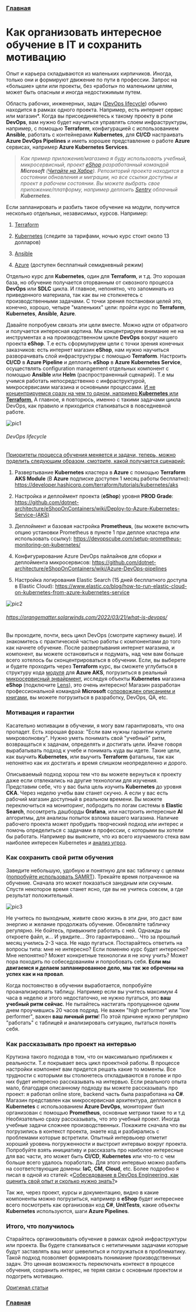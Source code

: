 ### [Главная][1]

# Как организовать интересное обучение в IT и сохранить мотивацию

Опыт и карьера складываются из маленьких кирпичиков. Иногда, только они и формируют движение по пути в профессии. Запрос на «большие» цели или проекты, без «работы» по маленьким целям, может быть опасным и иногда недостижимым путем.

Область рабочих, инженерных, задач ([DevOps lifecycle](https://www.atlassian.com/devops)) обычно находится в рамках одного проекта. Например, есть интернет сервис или магазин*. Когда вы присоединяетесь к такому проекту в роли **DevOps**, вам нужно будет научиться управлять слоем инфраструктуры, например, с помощью **Terraform**, конфигурацией с использованием **Ansible**, работать с контейнерами **Kubernetes**, для **CI/CD** настраивать **Azure DevOps Pipelines** и иметь хорошее представление о работе **Azure** сервисах, например **Azure Kubernetes Services**.

> *Как пример приложения/магазина я буду использовать учебный, микросервисный, проект [eShop](https://github.com/dotnet/eShop) разработанный командой ***Microsoft*** ([Читайте на Хабре](https://habr.com/ru/articles/681172/)). Репозиторий проекта находится в состоянии обновления и миграции, но все ссылки доступны и проект в рабочем состоянии. Вы можете выбрать свое приложение/платформу, например деплоить [Sentry](https://github.com/getsentry/sentry) облачный ***Kubernetes***.*

Если запланировать и разбить такое обучение на модули, получится несколько отдельных, независимых, курсов. Например:

1. [Terraform](https://www.youtube.com/watch?v=R0CaxXhrfFE&list=PLg5SS_4L6LYujWDTYb-Zbofdl44Jxb2l8)

2. [Kubernetes](https://www.udemy.com/course/certified-kubernetes-administrator-with-practice-tests/) (следите за тарифами, ночью курс стоит около 13 долларов)

3. [Ansible](https://www.youtube.com/watch?v=Ck1SGolr6GI&list=PLg5SS_4L6LYufspdPupdynbMQTBnZd31N)

4. [Azure](https://www.pluralsight.com/cloud-guru/courses/az-104-microsoft-azure-administrator-certification-prep) (доступен бесплатный семидневный режим)

Отдельно курс для **Kubernetes**, один для **Terraform**, и т.д. Это хорошая база, но обучение получается оторванным от сквозного процесса **DevOps** или **SDLC** цикла. И главное, непонятно, что запоминать из приведенного материала, так как вы не столкнетесь с производственными задачами. С точки зрения постановки целей это, конечно, хорошо, четыре "маленьких" цели: пройти курс по **Terraform**, **Kubernetes**, **Ansible**, **Azure**.

Давайте попробуем связать эти цели вместе. Можно идти от обратного и получается интересная картина. Мы концентрируем внимание не на инструментах а на производственном цикле **DevOps** вокруг нашего проекта **eShop**. Т.е есть сформулируем цели с точки зрения конечных заказчиков: есть интернет магазин **eShop**, нам нужно научиться разворачивать слой инфраструктуры с помощью **Terraform**. Настроить **CI/CD** в **Azure Pipeline** и деплоить **eShop** в **Azure Kubernetes Service**, осуществлять configuration management отдельных компонент с помощью **Ansible** или **Helm** (распространенный сценарий). Т.е мы учимся работать непосредственно с инфраструктурой, микросервисами магазина и основными процессами. <ins>И не концентрируемся сразу на чем то одном, например **Kubernetes** или **Terraform**.</ins> А главное, я повторюсь, именно с такими задачами цикла DevOps, как правило и приходится сталкиваться в повседневной работе.

![pic1](https://habrastorage.org/r/w1560/getpro/habr/upload_files/b5e/0e2/91d/b5e0e291df43c4a7caeb985d54177be5.png)

###### DevOps lifecycle

<ins>Приоритеты процесса обучения меняется и задачи, теперь, можно поделить следующим образом, смотрите, какой получается сценарий:</ins>

1. Развертывание **Kubernetes** кластера в **Azure** с помощью **Terraform AKS Module** (В **Azure** подписке доступен 1 месяц работы бесплатно): https://developer.hashicorp.com/terraform/tutorials/kubernetes/aks

2. Настройка и деплоймент проекта (**eShop**) уровня **PROD Grade**:
https://github.com/dotnet-architecture/eShopOnContainers/wiki/Deploy-to-Azure-Kubernetes-Service-(AKS)

3. Деплоймент и базовая настройка **Prometheus**, (вы можете включить опцию установки Prometheus в пункте 1 при деплое кластера или использовать ссылку):
https://devopscube.com/setup-prometheus-monitoring-on-kubernetes/

4. Конфигурирование Azure DevOps пайлайнов для сборки и деплоймента микросервисов:
https://github.com/dotnet-architecture/eShopOnContainers/wiki/Azure-DevOps-pipelines

5. Настройка логирования  Elastic Search (15 дней бесплатного доступа в Elastic Cloud):
https://www.elastic.co/blog/how-to-run-elastic-cloud-on-kubernetes-from-azure-kubernetes-service

![pic2](https://habrastorage.org/r/w780/getpro/habr/upload_files/60e/da8/647/60eda864720b1ac3ed043ada6a7ef9ba.jpeg)

###### https://orangematter.solarwinds.com/2022/03/21/what-is-devops/

Вы проходите, почти, весь цикл DevOps (смотрите картинку выше). И знакомитесь с практической частью работы с компонентами до того как начнете обучение. После развертывания интернет магазина, и компонент, вы можете остановиться и подумать, над чем вам больше всего хотелось бы сконцентрироваться в обучении. Если, вы выберете и будете проходить через **Terraform** курс, вы сможете углубиться в структуру кода [модуля](https://developer.hashicorp.com/terraform/tutorials/kubernetes/aks) для **Azure AKS**, погрузиться в реальный [микросервисный энвайрмент](https://github.com/dotnet-architecture/eShopOnContainers/wiki/Deploy-to-Local-Kubernetes), исследуя объекты **Kubernetes** магазина **eShop** (подключите [Lens](https://k8slens.dev/)), это очень интересно! Магазин разработан профессиональной командой **Microsoft** с[опровожден описанием и книгами](https://habr.com/ru/articles/681172/), вы можете погрузиться в разработку, DevOps, QA, etc.

### Мотивация и гарантии

Касательно мотивации в обучении, я могу вам гарантировать, что она пропадет. Есть хорошая фраза: "Если вам нужны гарантии купите микроволновку". Нужно уметь понимать свой "учебный" ритм, возвращаться к задачам, определять и достигать цели. Иначе говоря вырабатывать подход к учебе и понимать куда вы идете. Такие цели, как выучить **Kubernetes**, или выучить **Terraform** фатальны, так как непонятно как их достигать и время слишком неопределенно и дорого.

Описываемый подход хорош тем что вы можете вернуться к проекту даже если отвлекались на другие технологии для изучения. Представим себе, что у вас была цель изучить **Kubernetes** до уровня **CKA**. Через неделю учебы вам станет скучно. А если у вас есть рабочий магазин доступный в реальном времени. Вы можете переключиться на мониторинг, побродить по логам системы в **Elastic Search**, посомтреть дашборды **Grafana**, или настроить интересные **AI** алгоритмы, для анализы попыток взлома вашего магазина. Наличие рабочего проекта может пробудить творческий подход или интерес и помочь определиться с задачами в профессии, с которыми вы хотели бы работать. Например вы выясните, что из всего изучаемого стека вам наиболее интересен Kubernetes и [анализ угроз](https://www.youtube.com/watch?v=2UiaNhtTtJE).

### Как сохранить свой ритм обучения

Заведите небольшую, удобную и понятную для вас табличку с целями ([попробуйте использовать SAMRT](https://medium.com/@telesis/why-certification-is-important-how-to-prepare-and-pass-aws-azure-and-gcp-exams-7f166a03eca)). Трекайте время потраченное на обучение. Сначала это может показаться занудным или скучным. Спустя некоторое время станет ясно, где вы не учитесь совсем, а где результат положительный.

![pic3](https://habrastorage.org/r/w780/getpro/habr/upload_files/0cb/4b6/bb2/0cb4b6bb2cd664386d96ef96da3d02aa.jpg)

Не учитесь по выходным, живите свою жизнь в эти дни, это даст вам энергию и желание продолжать обучение. Обновляйте табличку регулярно. Не бойтесь, привыкните работать с ней. Однажды вы откроете файл, и... И увидите... Это гарантировано... Что за прошлый месяц учились 2-3 часа. Не надо пугаться. Постарайтесь ответить на вопросы типа: мне не интересно? Если поменяю курс будет интересно? Мне непонятно? Может конкретные технологии я не хочу учить? Может пора походить по собеседованиям и попробовать себя. **Если мы двигаемся и делаем запланированное дело, мы так же обречены на успех как и на провал**.

Когда постоянство в обучении выработается, попробуйте проанализировать таблицу. Например если вы учитесь максимум 4 часа в неделю и этого недостаточно, не нужно пугаться, это **ваш учебный ритм сейчас**. Не пытайтесь настигать пропущенное одним днем проучившись 20 часов подряд. Не важен "high performer" или "low performer", важен **ваш личный ритм**! По этой причине нужно регулярно "работать" с таблицей и анализировать ситуацию, пытаться понять себя.

### Как рассказывать про проект на интервью

Крутизна такого подхода в том, что он максимально приближен к реальности. Т.е покрывает весь цикл проектной работы. В процессе настройки компонент вам придется решать какие то моменты. Все трудности с которыми вы столкнетесь откладываются в голове и про них будет интересно рассказывать на интервью. Если реального опыта мало, благодаря описанному подходу вы можете рассказывать про проект: я работал online store, backend часть была разработана на **C#**. Магазин представлен как микросервисная архитектура, деплоился в **Kubernetes** с использованием **Azure DevOps**, мониторинг был организован с помощью **Prometheus**, основные метрики такие то и т.д Необязательно сразу рассказывать, что это учебный проект. Иногда учебные задачи сложнее производственных. Покажите сначала что вы погрузились в контекст проекта, знаете код и разбирались с проблемами которые встретили. Опытный интервьюер отметит хороший уровень погруженности и выстроит интервью вокруг проекта. Попробуйте взять инициативу и рассказать про наиболее интересные для вас части, это может быть **CI/CD**, **Kubernetes** или что-то с чем больше всего удалось поработать. Для этого интервью можно разбить на соответствующие домены: **IaC**, **CM**, **Cloud**, etc. Более подробно я писал в одной из статей: «[Собеседование в DevOps Engineering, как оценить свой опыт и сколько нужно знать?](https://habr.com/ru/articles/560792/)»

Так же, через проект, курсы и документацию, видно в какие компоненты можно погрузиться, например в **eShop** будет интереснее всего посмотреть как организован код **C#**, **UnitTests**, какие объекты **Kubernetes** используются, шаги **Azure Pipelines**.

### Итого, что получилось

Старайтесь организовывать обучение в рамках одной инфраструктуры или проекта. Вы будете сталкиваться с нетипичными задачами которые будут заставлять ваш мозг шевелиться и погружаться в проблематику. Такой подход позволяет формировать понимание производственных задач. Это ценная возможность переключать контекст в процессе обучения, сохранить интерес, не теряя связи с основным проектом и подогреть мотивацию.

[Оригинал статьи](https://habr.com/ru/articles/800043/)

### [Главная][1]

[1]: /knowledge-base/